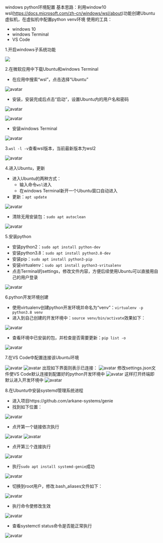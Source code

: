windows python环境配置
基本思路：利用window10 wsl(https://docs.microsoft.com/zh-cn/windows/wsl/about)功能创建Ubuntu虚拟机，在虚拟机中配置python venv环境
使用的工具：
- windows 10
- windows Terminal
- VS Code

1.开启windows子系统功能

![](./images/03-22-01.png)

2.在微软应用中下载Ubuntu和windows Terminal
- 在应用中搜索“wsl”，点击选择“Ubuntu”

![avatar](./images/03-22-02.png)
- 安装，安装完成后点击“启动”，设置Ubuntu内的用户名和密码

![avatar](./images/03-22-03.png)

![avatar](./images/03-22-04.png)
- 安装windows Terminal

![avatar](./images/03-22-05.png)

3.`wsl -l -v`查看wsl版本，当前最新版本为wsl2

![avatar](./images/03-22-07.png)

4.进入Ubuntu，更新
- 进入Ubuntu的两种方式：
    - 输入命令`wsl`进入
    - 在windows Terminal新开一个Ubuntu窗口自动进入
- 更新：`apt update`

![avatar](./images/03-22-08.png)
- 清除无用安装包：`sudo apt autoclean`

![avatar](./images/03-22-09.png)

5.安装python
- 安装python2：`sudo apt install python-dev`
- 安装python3.8：`sudo apt install python3.8-dev`
- 安装pip：`sudo apt install python3-pip`
- 安装virtualenv：`sudo apt install python3-vritualenv`
- 点击Terminal的settings，修改文件内容，方便后续使用Ubuntu可以直接用自己的用户登录

![avatar](./images/03-22-014.png)

6.python开发环境创建
- 使用virtualenv创建python开发环境并命名为“venv”：`virtualenv -p python3.8 venv`
- 进入到自己创建的开发环境中：`source venv/bin/activate`效果如下：

![avatar](./images/03-22-16.png)
- 查看环境中已安装的包，并检查是否需要更新：`pip list -o`

![avatar](./images/03-22-17.png)

7.在VS Code中配置连接该Ubuntu环境

![avatar](./images/03-22-18.png)
![avatar](./images/03-22-19.png)
出现如下界面则表示已连接：
![avatar](./images/03-22-21.png)
修改settings.json文件使VS Code默认连接到配置好的python开发环境中
![avatar](./images/03-22-24.png)
这样打开终端即默认进入开发环境中
![avatar](./images/03-22-25.png)

8.在Ubuntu中安装systemd管理系统进程
- 进入项目https://github.com/arkane-systems/genie
- 找到如下位置：

![avatar](./images/03-22-27.png)
- 点开第一个链接依次执行

![avatar](./images/03-22-28.png)
![avatar](./images/03-22-29.png)
- 点开第三个连接执行

![avatar](./images/03-22-30.png)
- 执行`sudo apt install systemd-genie`成功

![avatar](./images/03-22-31.png)
- 切换到root用户，修改.bash_aliases文件如下：

![avatar](./images/03-22-32.png)
- 执行命令使修改生效

![avatar](./images/03-22-33.png)
- 查看systemctl status命令是否能正常执行

![avatar](./images/03-22-34.png)



